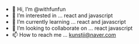 - 👋 Hi, I’m @withfunfun
- 👀 I’m interested in ... react and javascript
- 🌱 I’m currently learning ... react and javascript
- 💞️ I’m looking to collaborate on ... react javascript 
- 📫 How to reach me ... kunstji@naver.com

<!---
withfunfun/withfunfun is a ✨ special ✨ repository because its `README.md` (this file) appears on your GitHub profile.
You can click the Preview link to take a look at your changes.
--->
